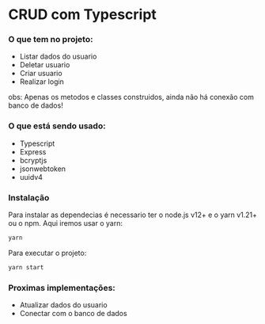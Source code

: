 # CRUD com Typescript

### O que tem no projeto:

  - Listar dados do usuario
  - Deletar usuario
  - Criar usuario
  - Realizar login

obs: Apenas os metodos e classes construidos, ainda não há conexão com banco de dados!

### O que está sendo usado:
  - Typescript
  - Express
  - bcryptjs
  - jsonwebtoken
  - uuidv4

### Instalação

Para instalar as dependecias é necessario ter o node.js v12+ e o yarn v1.21+ ou o npm.
Aqui iremos usar o yarn: 

```sh
yarn
```

Para executar o projeto: 

```sh
yarn start
```

### Proximas implementações:

- Atualizar dados do usuario
- Conectar com o banco de dados